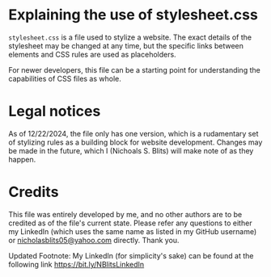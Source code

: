# Explaining the use of stylesheet.css

`stylesheet.css` is a file used to stylize a website. The exact details of the stylesheet may be changed at any time, but the specific links between elements and CSS rules are used as placeholders.

For newer developers, this file can be a starting point for understanding the capabilities of CSS files as whole.

# Legal notices

As of 12/22/2024, the file only has one version, which is a rudamentary set of stylizing rules as a building block for website development. Changes may be made in the future, which I (Nichoals S. Blits) will make note of as they happen.

# Credits

This file was entirely developed by me, and no other authors are to be credited as of the file's current state.
Please refer any questions to either my LinkedIn (which uses the same name as listed in my GitHub username) or nicholasblits05@yahoo.com directly. Thank you.

Updated Footnote: My LinkedIn (for simplicity's sake) can be found at the following link https://bit.ly/NBlitsLinkedIn

